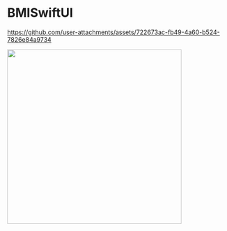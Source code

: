 # BMISwiftUI

https://github.com/user-attachments/assets/722673ac-fb49-4a60-b524-7826e84a9734

<img src="https://github.com/user-attachments/assets/3066df81-ba09-4b40-9900-2a54a392c733" width="400">

